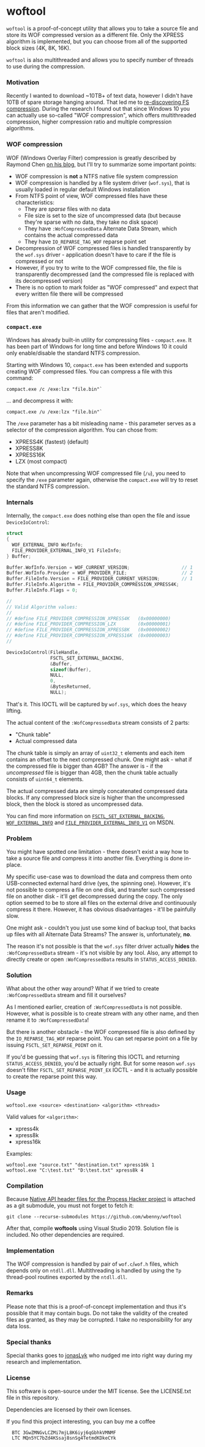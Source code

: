 # woftool

`woftool` is a proof-of-concept utility that allows you to take a source file and store its WOF compressed version
as a different file. Only the XPRESS algorithm is implemented, but you can choose from all of the supported block
sizes (4K, 8K, 16K).

`woftool` is also multithreaded and allows you to specify number of threads to use during the compression.

### Motivation

Recently I wanted to download ~10TB+ of text data, however I didn't have 10TB of spare storage hanging around. That led
me to [re-discovering FS compression][tweet]. During the research I found out that since Windows 10 you can actually
use so-called "WOF compression", which offers multithreaded compression, higher compression ratio and multiple
compression algorithms.

### WOF compression

WOF (Windows Overlay Filter) compression is greatly described by Raymond Chen [on his blog][oldnewthing], but I'll
try to summarize some important points:

* WOF compression is **not** a NTFS native file system compression
* WOF compression is handled by a file system driver (`wof.sys`), that is usually loaded in regular default Windows
  installation
* From NTFS point of view, WOF compressed files have these characteristics:
  * They are _sparse_ files with no data
  * File size is set to the size of uncompressed data (but because they're sparse with no data, they take no disk space)
  * They have `:WofCompressedData` Alternate Data Stream, which contains the actual compressed data
  * They have `IO_REPARSE_TAG_WOF` reparse point set
* Decompression of WOF compressed files is handled transparently by the `wof.sys` driver - application doesn't have to
  care if the file is compressed or not
* However, if you try to write to the WOF compressed file, the file is transparently decompressed (and the compressed
  file is replaced with its decompressed version)
* There is no option to mark folder as "WOF compressed" and expect that every written file there will be compressed

From this information we can gather that the WOF compression is useful for files that aren't modified.

### `compact.exe`

Windows has already built-in utility for compressing files - `compact.exe`. It has been part of Windows for long time
and before Windows 10 it could only enable/disable the standard NTFS compression.

Starting with Windows 10, `compact.exe` has been extended and supports creating WOF compressed files. You can compress
a file with this command:

```
compact.exe /c /exe:lzx "file.bin"`
```

... and decompress it with:

```
compact.exe /u /exe:lzx "file.bin"`
```

The `/exe` parameter has a bit misleading name - this parameter serves as a selector of the compression algorithm.
You can chose from:

* XPRESS4K  (fastest) (default)
* XPRESS8K
* XPRESS16K
* LZX (most compact)

Note that when uncompressing WOF compressed file (`/u`), you need to specify the `/exe` parameter again, otherwise the
`compact.exe` will try to reset the standard NTFS compression.

### Internals

Internally, the `compact.exe` does nothing else than open the file and issue `DeviceIoControl`:

```c
struct
{
  WOF_EXTERNAL_INFO WofInfo;
  FILE_PROVIDER_EXTERNAL_INFO_V1 FileInfo;
} Buffer;

Buffer.WofInfo.Version = WOF_CURRENT_VERSION;                   // 1
Buffer.WofInfo.Provider = WOF_PROVIDER_FILE;                    // 2
Buffer.FileInfo.Version = FILE_PROVIDER_CURRENT_VERSION;        // 1
Buffer.FileInfo.Algorithm = FILE_PROVIDER_COMPRESSION_XPRESS4K;
Buffer.FileInfo.Flags = 0;

//
// Valid Algorithm values:
//
// #define FILE_PROVIDER_COMPRESSION_XPRESS4K   (0x00000000)
// #define FILE_PROVIDER_COMPRESSION_LZX        (0x00000001)
// #define FILE_PROVIDER_COMPRESSION_XPRESS8K   (0x00000002)
// #define FILE_PROVIDER_COMPRESSION_XPRESS16K  (0x00000003)
//

DeviceIoControl(FileHandle,
                FSCTL_SET_EXTERNAL_BACKING,
                &Buffer,
                sizeof(Buffer),
                NULL,
                0,
                &BytesReturned,
                NULL);

```

That's it. This IOCTL will be captured by `wof.sys`, which does the heavy lifting.

The actual content of the `:WofCompressedData` stream consists of 2 parts:
* "Chunk table"
* Actual compressed data

The chunk table is simply an array of `uint32_t` elements and each item contains an offset to the next compressed chunk.
One might ask - what if the compressed file is bigger than 4GB? The answer is - if the _uncompressed_ file is bigger
than 4GB, then the chunk table actually consists of `uint64_t` elements.

The actual compressed data are simply concatenated compressed data blocks. If any compressed block size is higher than
the uncompressed block, then the block is stored as uncompressed data.

You can find more information on
[`FSCTL_SET_EXTERNAL_BACKING`][FSCTL_SET_EXTERNAL_BACKING],
[`WOF_EXTERNAL_INFO`][WOF_EXTERNAL_INFO] and
[`FILE_PROVIDER_EXTERNAL_INFO_V1`][FILE_PROVIDER_EXTERNAL_INFO_V1]
on MSDN.

### Problem

You might have spotted one limitation - there doesn't exist a way how to take a source file and compress it into another
file. Everything is done in-place.

My specific use-case was to download the data and compress them onto USB-connected external hard drive (yes, the
spinning one). However, it's not possible to compress a file on one disk, and transfer such compressed file on
another disk - it'll get decompressed during the copy. The only option seemed to be to store all files on the external
drive and continuously compress it there. However, it has obvious disadvantages - it'll be painfully slow.

One might ask - couldn't you just use some kind of backup tool, that backs up files with all Alternate Data Streams?
The answer is, unfortunately, **no**.

The reason it's not possible is that the `wof.sys` filter driver actually **hides** the `:WofCompressedData`
stream - it's not visible by any tool. Also, any attempt to directly create or open `:WofCompressedData` results in
`STATUS_ACCESS_DENIED`.

### Solution

What about the other way around? What if we tried to create `:WofCompressedData` stream and fill it ourselves?

As I mentioned earlier, creation of `:WofCompressedData` is not possible. However, what is possible is to create
stream with any other name, and then rename it to `:WofCompressedData`!

But there is another obstacle - the WOF compressed file is also defined by the `IO_REPARSE_TAG_WOF` reparse point.
You can set reparse point on a file by issuing `FSCTL_SET_REPARSE_POINT` on it.

If you'd be guessing that `wof.sys` is filtering this IOCTL and returning `STATUS_ACCESS_DENIED`, you'd be actually
right. But for some reason `wof.sys` doesn't filter `FSCTL_SET_REPARSE_POINT_EX` IOCTL - and it is actually possible
to create the reparse point this way.

### Usage

```
woftool.exe <source> <destination> <algorithm> <threads>
```

Valid values for `<algorithm>`:
* xpress4k
* xpress8k
* xpress16k

Examples:

```
woftool.exe "source.txt" "destination.txt" xpress16k 1
woftool.exe "C:\test.txt" "D:\test.txt" xpress8k 4
```

### Compilation

Because [Native API header files for the Process Hacker project][phnt] is attached as a git submodule, you must not
forget to fetch it:

`git clone --recurse-submodules https://github.com/wbenny/woftool`

After that, compile **woftools** using Visual Studio 2019. Solution file is included. No other dependencies are
required.

### Implementation

The WOF compression is handled by pair of `wof.c`/`wof.h` files, which depends only on `ntdll.dll`. Multithreading
is handled by using the `Tp` thread-pool routines exported by the `ntdll.dll`.

### Remarks

Please note that this is a proof-of-concept implementation and thus it's possible that it may contain bugs.
Do not take the validity of the created files as granted, as they may be corrupted. I take no responsibility for any
data loss.

### Special thanks

Special thanks goes to [jonasLyk][jonasLyk] who nudged me into right way during my research and implementation.

### License

This software is open-source under the MIT license. See the LICENSE.txt file in this repository.

Dependencies are licensed by their own licenses.

If you find this project interesting, you can buy me a coffee

```
  BTC 3GwZMNGvLCZMi7mjL8K6iyj6qGbhkVMNMF
  LTC MQn5YC7bZd4KSsaj8snSg4TetmdKDkeCYk
```

  [tweet]: <https://twitter.com/PetrBenes/status/1318004862362288128>
  [oldnewthing]: <https://devblogs.microsoft.com/oldnewthing/20190618-00/?p=102597>
  [FSCTL_SET_EXTERNAL_BACKING]: <https://docs.microsoft.com/en-us/windows-hardware/drivers/ifs/fsctl-set-external-backing>
  [WOF_EXTERNAL_INFO]: <https://docs.microsoft.com/en-us/windows-hardware/drivers/ddi/ntifs/ns-ntifs-_wof_external_info>
  [FILE_PROVIDER_EXTERNAL_INFO_V1]: <https://docs.microsoft.com/en-us/windows-hardware/drivers/ddi/ntifs/ns-ntifs-_file_provider_external_info_v1>
  [phnt]: <https://github.com/processhacker/phnt>
  [jonasLyk]: <https://twitter.com/jonasLyk>
